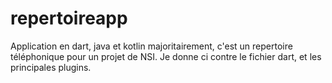 # repertoireapp
Application en dart, java et kotlin majoritairement, c'est un repertoire téléphonique pour un projet de NSI.
Je donne ci contre le fichier dart, et les principales plugins.  
